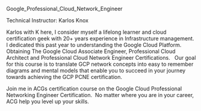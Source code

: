 
Google_Professional_Cloud_Network_Engineer

Technical Instructor: Karlos Knox

	
  Karlos with K here,  I consider myself a lifelong learner and cloud certification geek with 20+ years experience in Infrastructure management.  I dedicated this past year to understanding the Google Cloud Platform. Obtaining The Google Cloud Associate Engineer, Professional Cloud Architect and Professional Cloud Network Engineer Certifications.  	Our goal for this course is to translate GCP network concepts into easy to remember diagrams and mental models that enable you to succeed in your journey towards achieving the GCP PCNE certification.
	
  Join me in ACGs certification course on the Google Cloud Professional Networking Engineer Certification.  No matter where you are in your career, ACG help you level up your skills.
  
  

